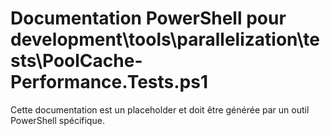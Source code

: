# Documentation PowerShell pour development\tools\parallelization\tests\PoolCache-Performance.Tests.ps1

Cette documentation est un placeholder et doit être générée par un outil PowerShell spécifique.
